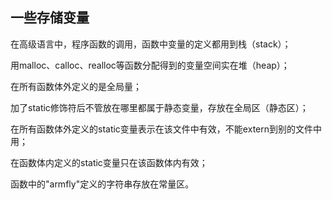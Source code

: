 ## 一些存储变量
在高级语言中，程序函数的调用，函数中变量的定义都用到栈（stack）；

用malloc、calloc、realloc等函数分配得到的变量空间实在堆（heap）；

在所有函数体外定义的是全局量；

加了static修饰符后不管放在哪里都属于静态变量，存放在全局区（静态区）；

在所有函数体外定义的static变量表示在该文件中有效，不能extern到别的文件中用；

在函数体内定义的static变量只在该函数体内有效；

函数中的"armfly"定义的字符串存放在常量区。
